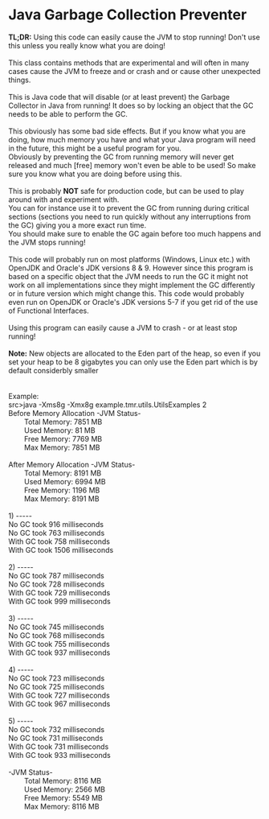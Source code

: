 # Java Garbage Collection Preventer
 <b>TL;DR:</b> Using this code can easily cause the JVM to stop running! Don't use this unless you really know what you are doing!
 <br><br>This class contains methods that are experimental and will often in many cases cause the JVM to freeze and or crash and or cause other unexpected things. 
 <br><br>This is Java code that will disable (or at least prevent) the Garbage Collector in Java from running! It does so by locking an object that the GC needs to be able to perform the GC.
 <br><br>This obviously has some bad side effects. But if you know what you are doing, how much memory you have and what your Java program will need in the future, this might be a useful program for you. <br>Obviously by preventing the GC from running memory will never get released and much [free] memory won't even be able to be used! So make sure you know what you are doing before using this. 
 <br><br>This is probably <b>NOT</b> safe for production code, but can be used to play around with and experiment with. <br>You can for instance use it to prevent the GC from running during critical sections (sections you need to run quickly without any interruptions from the GC) giving you a more exact run time. <br>You should make sure to enable the GC again before too much happens and the JVM stops running! 
 <br><br>This code will probably run on most platforms (Windows, Linux etc.) with OpenJDK and Oracle's JDK versions 8 & 9. However since this program is based on a specific object that the JVM needs to run the GC it might not work on all implementations since they might implement the GC differently or in future version which might change this. This code would probably even run on OpenJDK or Oracle's JDK versions 5-7 if you get rid of the use of Functional Interfaces. 
 <br><br>Using this program can easily cause a JVM to crash - or at least stop running!
 <br><br><b>Note:</b> New objects are allocated to the Eden part of the heap, so even if you set your heap to be 8 gigabytes you can only use the Eden part which is by default considerbly smaller
<br><br><br>Example: <br>
src>java -Xms8g -Xmx8g example.tmr.utils.UtilsExamples 2
<br>Before Memory Allocation -JVM Status-
<br>&nbsp;&nbsp;&nbsp;&nbsp;&nbsp;&nbsp;&nbsp;&nbsp;Total Memory: 7851 MB
<br>&nbsp;&nbsp;&nbsp;&nbsp;&nbsp;&nbsp;&nbsp;&nbsp;Used Memory: 81 MB
<br>&nbsp;&nbsp;&nbsp;&nbsp;&nbsp;&nbsp;&nbsp;&nbsp;Free Memory: 7769 MB
<br>&nbsp;&nbsp;&nbsp;&nbsp;&nbsp;&nbsp;&nbsp;&nbsp;Max Memory: 7851 MB
<br>
<br>After Memory Allocation -JVM Status-
<br>&nbsp;&nbsp;&nbsp;&nbsp;&nbsp;&nbsp;&nbsp;&nbsp;Total Memory: 8191 MB
<br>&nbsp;&nbsp;&nbsp;&nbsp;&nbsp;&nbsp;&nbsp;&nbsp;Used Memory: 6994 MB
<br>&nbsp;&nbsp;&nbsp;&nbsp;&nbsp;&nbsp;&nbsp;&nbsp;Free Memory: 1196 MB
<br>&nbsp;&nbsp;&nbsp;&nbsp;&nbsp;&nbsp;&nbsp;&nbsp;Max Memory: 8191 MB
<br>
<br>1)      -----
<br>No GC took 916 milliseconds
<br>No GC took 763 milliseconds
<br>With GC took 758 milliseconds
<br>With GC took 1506 milliseconds
<br>
<br>2)      -----
<br>No GC took 787 milliseconds
<br>No GC took 728 milliseconds
<br>With GC took 729 milliseconds
<br>With GC took 999 milliseconds
<br>
<br>3)      -----
<br>No GC took 745 milliseconds
<br>No GC took 768 milliseconds
<br>With GC took 755 milliseconds
<br>With GC took 937 milliseconds
<br>
<br>4)      -----
<br>No GC took 723 milliseconds
<br>No GC took 725 milliseconds
<br>With GC took 727 milliseconds
<br>With GC took 967 milliseconds
<br>
<br>5)      -----
<br>No GC took 732 milliseconds
<br>No GC took 731 milliseconds
<br>With GC took 731 milliseconds
<br>With GC took 933 milliseconds
<br>
<br>-JVM Status-
<br>&nbsp;&nbsp;&nbsp;&nbsp;&nbsp;&nbsp;&nbsp;&nbsp;Total Memory: 8116 MB
<br>&nbsp;&nbsp;&nbsp;&nbsp;&nbsp;&nbsp;&nbsp;&nbsp;Used Memory: 2566 MB
<br>&nbsp;&nbsp;&nbsp;&nbsp;&nbsp;&nbsp;&nbsp;&nbsp;Free Memory: 5549 MB
<br>&nbsp;&nbsp;&nbsp;&nbsp;&nbsp;&nbsp;&nbsp;&nbsp;Max Memory: 8116 MB
